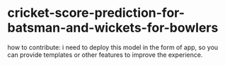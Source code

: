 # cricket-score-prediction-for-batsman-and-wickets-for-bowlers
how to contribute:
i need to deploy this model in the form of app, so you can provide templates or other features to improve the experience.
